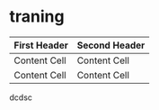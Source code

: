 # traning

| First Header  | Second Header |
| ------------- | ------------- |
| Content Cell  | Content Cell  |
| Content Cell  | Content Cell  |
dcdsc
